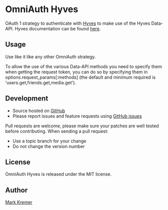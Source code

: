 # OmniAuth Hyves

OAuth 1 strategy to authenticate with [Hyves](http://www.hyves.nl) to make use of the Hyves Data-API. Hyves documentation can be found [here](http://www.hyves-developers.nl/documentation/data-api/hyves-api-oauth/).

## Usage

Use like it like any other OmniAuth strategy.

To allow the use of the various Data-API methods you need to specify them when getting the request token, you can do so by specifying them in options.request_params\[:methods\] (the default and minimum required is 'users.get,friends.get,media.get').

## Development
- Source hosted on [GitHub](https://github.com)
- Please report issues and feature requests using [GitHub issues](https://github.com/socialreferral/omniauth-hyves/issues)

Pull requests are welcome, please make sure your patches are well tested before contributing. When sending a pull request:

- Use a topic branch for your change
- Do not change the version number

## License
OmniAuth Hyves is released under the MIT license.

## Author
[Mark Kremer](https://github.com/mkremer)
